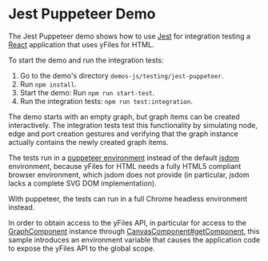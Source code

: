 <!--
 //////////////////////////////////////////////////////////////////////////////
 // @license
 // This demo file is part of yFiles for HTML 2.3.0.3.
 // Use is subject to license terms.
 //
 // Copyright (c) 2000-2020 by yWorks GmbH, Vor dem Kreuzberg 28,
 // 72070 Tuebingen, Germany. All rights reserved.
 //
 //////////////////////////////////////////////////////////////////////////////
-->
# Jest Puppeteer Demo

The Jest Puppeteer demo shows how to use [Jest](https://jestjs.io/en/) for integration testing a [React](https://reactjs.org/) application that uses yFiles for HTML.

To start the demo and run the integration tests:

1.  Go to the demo's directory `demos-js/testing/jest-puppeteer`.
2.  Run `npm install`.
3.  Start the demo: Run `npm run start-test`.
4.  Run the integration tests: `npm run test:integration`.

The demo starts with an empty graph, but graph items can be created interactively. The integration tests test this functionality by simulating node, edge and port creation gestures and verifying that the graph instance actually contains the newly created graph items.

The tests run in a [puppeteer environment](https://github.com/smooth-code/jest-puppeteer) instead of the default [jsdom](https://github.com/jsdom/jsdom) environment, because yFiles for HTML needs a fully HTML5 compliant browser environment, which jsdom does not provide (in particular, jsdom lacks a complete SVG DOM implementation).

With puppeteer, the tests can run in a full Chrome headless environment instead.

In order to obtain access to the yFiles API, in particular for access to the [GraphComponent](https://docs.yworks.com/yfileshtml/#/api/GraphComponent) instance through [CanvasComponent#getComponent](https://docs.yworks.com/yfileshtml/#/api/CanvasComponent#getComponent), this sample introduces an environment variable that causes the application code to expose the yFiles API to the global scope.
